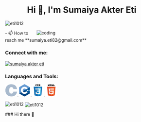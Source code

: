 <h1 align="center">Hi 👋, I'm Sumaiya Akter Eti</h1>
<p align="left"> <img src="https://komarev.com/ghpvc/?username=eti1012&label=Profile%20views&color=0e75b6&style=flat" alt="eti1012" /> </p>
<img align="right" alt="coding" width="400" src="https://media.licdn.com/dms/image/D4E22AQHPstD5_pOpEQ/feedshare-shrink_2048_1536/0/1692088294343?e=2147483647&v=beta&t=dkOmlsWojuGiYzV8ZB7gt5aeH313lUpL7p0Gp0i69Q4">
- 📫 How to reach me **sumaiya.eti82@gmail.com**

<h3 align="left">Connect with me:</h3>
<p align="left">
<a href="https://www.facebook.com/share/1BDDQhvAKF/" target="blank"><img align="center" src="https://raw.githubusercontent.com/rahuldkjain/github-profile-readme-generator/master/src/images/icons/Social/facebook.svg" alt="sumaiya akter eti" height="30" width="40" /></a>
</p>

<h3 align="left">Languages and Tools:</h3>
<p align="left"> <a href="https://www.cprogramming.com/" target="_blank" rel="noreferrer"> <img src="https://raw.githubusercontent.com/devicons/devicon/master/icons/c/c-original.svg" alt="c" width="40" height="40"/> </a> <a href="https://www.w3schools.com/cpp/" target="_blank" rel="noreferrer"> <img src="https://raw.githubusercontent.com/devicons/devicon/master/icons/cplusplus/cplusplus-original.svg" alt="cplusplus" width="40" height="40"/> </a> <a href="https://www.w3schools.com/css/" target="_blank" rel="noreferrer"> <img src="https://raw.githubusercontent.com/devicons/devicon/master/icons/css3/css3-original-wordmark.svg" alt="css3" width="40" height="40"/> </a> <a href="https://www.w3.org/html/" target="_blank" rel="noreferrer"> <img src="https://raw.githubusercontent.com/devicons/devicon/master/icons/html5/html5-original-wordmark.svg" alt="html5" width="40" height="40"/> </a> </p>

<p><img align="left" src="https://github-readme-stats.vercel.app/api/top-langs?username=eti1012&show_icons=true&locale=en&layout=compact" alt="eti1012" /></p>

<p>&nbsp;<img align="center" src="https://github-readme-stats.vercel.app/api?username=eti1012&show_icons=true&locale=en" alt="eti1012" /></p>
### Hi there 👋

<!--
**Eti1012/Eti1012** is a ✨ _special_ ✨ repository because its `README.md` (this file) appears on your GitHub profile.

Here are some ideas to get you started:

- 🔭 I’m currently working on ...
- 🌱 I’m currently learning ...
- 👯 I’m looking to collaborate on ...
- 🤔 I’m looking for help with ...
- 💬 Ask me about ...
- 📫 How to reach me: ...
- 😄 Pronouns: ...
- ⚡ Fun fact: ...
-->
